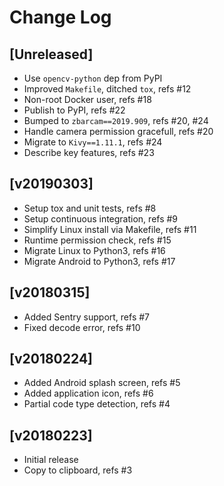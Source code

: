# Change Log

## [Unreleased]

  - Use `opencv-python` dep from PyPI
  - Improved `Makefile`, ditched `tox`, refs #12
  - Non-root Docker user, refs #18
  - Publish to PyPI, refs #22
  - Bumped to `zbarcam==2019.909`, refs #20, #24
  - Handle camera permission gracefull, refs #20
  - Migrate to `Kivy==1.11.1`, refs #24
  - Describe key features, refs #23

## [v20190303]

  - Setup tox and unit tests, refs #8
  - Setup continuous integration, refs #9
  - Simplify Linux install via Makefile, refs #11
  - Runtime permission check, refs #15
  - Migrate Linux to Python3, refs #16
  - Migrate Android to Python3, refs #17

## [v20180315]

  - Added Sentry support, refs #7
  - Fixed decode error, refs #10

## [v20180224]

  - Added Android splash screen, refs #5
  - Added application icon, refs #6
  - Partial code type detection, refs #4

## [v20180223]

  - Initial release
  - Copy to clipboard, refs #3
